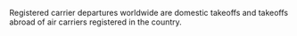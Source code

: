 Registered carrier departures worldwide are domestic takeoffs and takeoffs abroad of air carriers registered in the country.